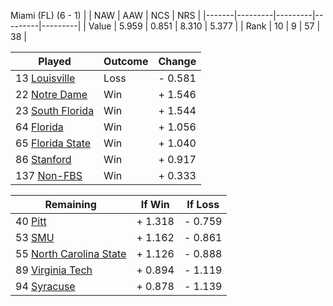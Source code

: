 Miami (FL) (6 - 1)
|       |   NAW   |   AAW   |   NCS   |   NRS   |
|-------|---------|---------|---------|---------|
| Value |   5.959 |   0.851 |   8.310 |   5.377 |
| Rank  |      10 |       9 |      57 |      38 |

| Played                    | Outcome    |  Change  |
|---------------------------|------------|----------|
|  13 [Louisville            ](Louisville.md)| Loss       | -  0.581 |
|  22 [Notre Dame            ](NotreDame.md)| Win        | +  1.546 |
|  23 [South Florida         ](SouthFlorida.md)| Win        | +  1.544 |
|  64 [Florida               ](Florida.md)| Win        | +  1.056 |
|  65 [Florida State         ](FloridaState.md)| Win        | +  1.040 |
|  86 [Stanford              ](Stanford.md)| Win        | +  0.917 |
| 137 [Non-FBS               ](NonFBS.md)| Win        | +  0.333 |

| Remaining                 |  If Win  |  If Loss |
|---------------------------|----------|----------|
|  40 [Pitt                  ](Pitt.md)| +  1.318 | -  0.759 |
|  53 [SMU                   ](SMU.md)| +  1.162 | -  0.861 |
|  55 [North Carolina State  ](NorthCarolinaState.md)| +  1.126 | -  0.888 |
|  89 [Virginia Tech         ](VirginiaTech.md)| +  0.894 | -  1.119 |
|  94 [Syracuse              ](Syracuse.md)| +  0.878 | -  1.139 |

